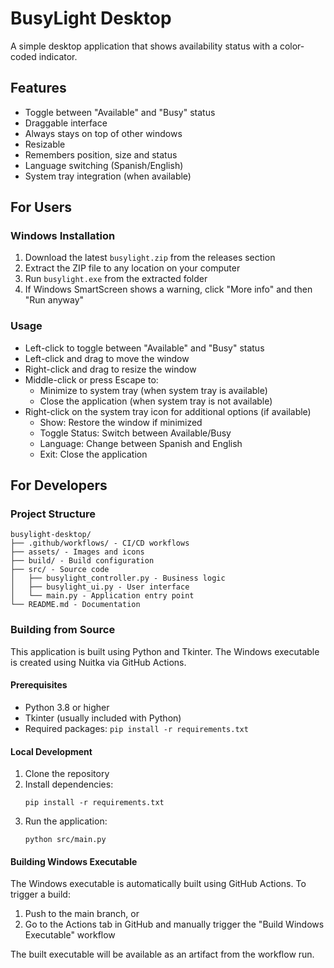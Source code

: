 # BusyLight Desktop

A simple desktop application that shows availability status with a color-coded indicator.

## Features

- Toggle between "Available" and "Busy" status
- Draggable interface
- Always stays on top of other windows
- Resizable
- Remembers position, size and status
- Language switching (Spanish/English)
- System tray integration (when available)

## For Users

### Windows Installation

1. Download the latest `busylight.zip` from the releases section
2. Extract the ZIP file to any location on your computer
3. Run `busylight.exe` from the extracted folder
4. If Windows SmartScreen shows a warning, click "More info" and then "Run anyway"

### Usage

- Left-click to toggle between "Available" and "Busy" status
- Left-click and drag to move the window
- Right-click and drag to resize the window
- Middle-click or press Escape to:
  - Minimize to system tray (when system tray is available)
  - Close the application (when system tray is not available)
- Right-click on the system tray icon for additional options (if available)
  - Show: Restore the window if minimized
  - Toggle Status: Switch between Available/Busy
  - Language: Change between Spanish and English
  - Exit: Close the application

## For Developers

### Project Structure

```
busylight-desktop/
├── .github/workflows/ - CI/CD workflows
├── assets/ - Images and icons
├── build/ - Build configuration
├── src/ - Source code
│   ├── busylight_controller.py - Business logic
│   ├── busylight_ui.py - User interface
│   └── main.py - Application entry point
└── README.md - Documentation
```

### Building from Source

This application is built using Python and Tkinter. The Windows executable is created using Nuitka via GitHub Actions.

#### Prerequisites

- Python 3.8 or higher
- Tkinter (usually included with Python)
- Required packages: `pip install -r requirements.txt`

#### Local Development

1. Clone the repository
2. Install dependencies:
   ```
   pip install -r requirements.txt
   ```
3. Run the application:
   ```
   python src/main.py
   ```

#### Building Windows Executable

The Windows executable is automatically built using GitHub Actions. To trigger a build:

1. Push to the main branch, or
2. Go to the Actions tab in GitHub and manually trigger the "Build Windows Executable" workflow

The built executable will be available as an artifact from the workflow run.
